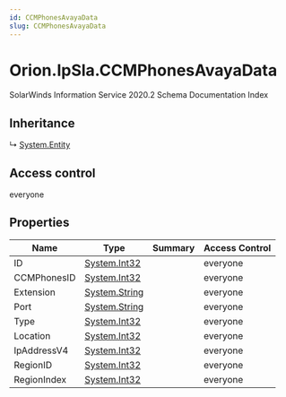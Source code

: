 ```yaml
---
id: CCMPhonesAvayaData
slug: CCMPhonesAvayaData
---
```


# Orion.IpSla.CCMPhonesAvayaData

SolarWinds Information Service 2020.2 Schema Documentation Index

## Inheritance

↳ [System.Entity](./../System/Entity)

## Access control

everyone

## Properties

| Name | Type | Summary | Access Control |
| ------ | ------ | ------ | ------ |
| ID | [System.Int32](https://docs.microsoft.com/en-us/dotnet/api/system.int32) |  | everyone |
| CCMPhonesID | [System.Int32](https://docs.microsoft.com/en-us/dotnet/api/system.int32) |  | everyone |
| Extension | [System.String](https://docs.microsoft.com/en-us/dotnet/api/system.string) |  | everyone |
| Port | [System.String](https://docs.microsoft.com/en-us/dotnet/api/system.string) |  | everyone |
| Type | [System.Int32](https://docs.microsoft.com/en-us/dotnet/api/system.int32) |  | everyone |
| Location | [System.Int32](https://docs.microsoft.com/en-us/dotnet/api/system.int32) |  | everyone |
| IpAddressV4 | [System.Int32](https://docs.microsoft.com/en-us/dotnet/api/system.int32) |  | everyone |
| RegionID | [System.Int32](https://docs.microsoft.com/en-us/dotnet/api/system.int32) |  | everyone |
| RegionIndex | [System.Int32](https://docs.microsoft.com/en-us/dotnet/api/system.int32) |  | everyone |

